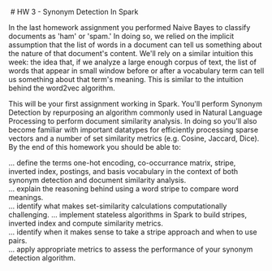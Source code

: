  # HW 3 - Synonym Detection In Spark

In the last homework assignment you performed Naive Bayes to classify documents as 'ham' or 'spam.' In doing so, we relied on the implicit assumption that the list of words in a document can tell us something about the nature of that document's content. We'll rely on a similar intuition this week: the idea that, if we analyze a large enough corpus of text, the list of words that appear in small window before or after a vocabulary term can tell us something about that term's meaning. This is similar to the intuition behind the word2vec algorithm.

This will be your first assignment working in Spark. You'll perform Synonym Detection by repurposing an algorithm commonly used in Natural Language Processing to perform document similarity analysis. In doing so you'll also become familiar with important datatypes for efficiently processing sparse vectors and a number of set similarity metrics (e.g. Cosine, Jaccard, Dice). By the end of this homework you should be able to:

... define the terms one-hot encoding, co-occurrance matrix, stripe, inverted index, postings, and basis vocabulary in the context of both synonym detection and document similarity analysis.  
... explain the reasoning behind using a word stripe to compare word meanings.  
... identify what makes set-similarity calculations computationally challenging.
... implement stateless algorithms in Spark to build stripes, inverted index and compute similarity metrics.  
... identify when it makes sense to take a stripe approach and when to use pairs.  
... apply appropriate metrics to assess the performance of your synonym detection algorithm.  
